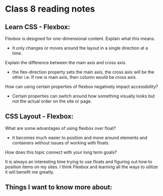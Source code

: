 # Class 8 reading notes

## Learn CSS - Flexbox:

Flexbox is designed for one-dimensional content. Explain what this means.

* It only changes or moves around the layout in a single direction at a time.

Explain the difference between the main axis and cross axis.

* the flex-direction property sets the main axis, the cross axis will be the other i.e. If row is main axis, then column would be cross axis.

How can using certain properties of flexbox negatively impact accessibility?

* Certain properties can switch around how something visually looks but not the actual order on the site or page.

## CSS Layout - Flexbox:

What are some advantages of using flexbox over float?

* It becomes much easier to position and move around elements and containers without issues of working with floats.

How does this topic connect with your long term goals?

It is always an interesting time trying to use floats and figuring out how to position items on my sites. I think Flexbox and learning all the ways to utilize it will benefit me greatly.



## Things I want to know more about:


